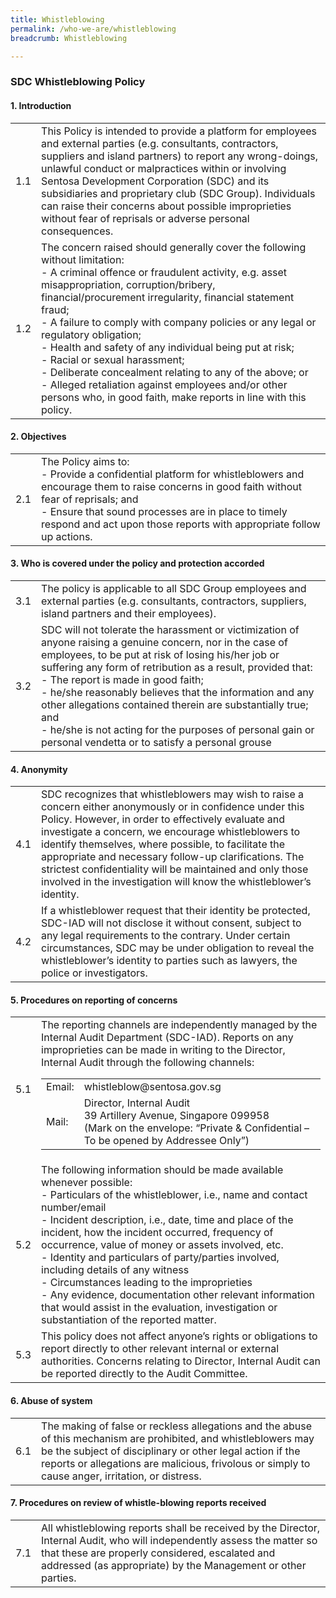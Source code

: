 ```yaml
---
title: Whistleblowing
permalink: /who-we-are/whistleblowing
breadcrumb: Whistleblowing

---
```




### **SDC Whistleblowing Policy**

#### **1. Introduction**
<table class="WBpage_style">
  <tr>
    <td>1.1</td>
    <td>
      This Policy is intended to provide a platform for employees and external parties (e.g. consultants, contractors, suppliers and island partners) to report any wrong-doings, unlawful conduct or malpractices within or involving Sentosa Development Corporation (SDC) and its subsidiaries and proprietary club (SDC Group). Individuals can raise their concerns about possible improprieties without fear of reprisals or adverse personal consequences.
    </td>
  </tr>
  <tr>
    <td>1.2</td>
    <td>
      The concern raised should generally cover the following without limitation:<br>
    - A criminal offence or fraudulent activity, e.g. asset misappropriation, corruption/bribery, financial/procurement irregularity, financial statement fraud;<br>
    - A failure to comply with company policies or any legal or regulatory obligation;<br>
    - Health and safety of any individual being put at risk;<br>
    - Racial or sexual harassment;<br>
    - Deliberate concealment relating to any of the above; or<br>
    - Alleged retaliation against employees and/or other persons who, in good faith, make reports in line with this policy.
    </td>
  </tr>
</table>

#### **2. Objectives**
<table class="WBpage_style">
  <tr>
    <td>2.1</td>
    <td>
      The Policy aims to:<br>
    - Provide a confidential platform for whistleblowers and encourage them to raise concerns in good faith without fear of reprisals; and<br>
    - Ensure that sound processes are in place to timely respond and act upon those reports with appropriate follow up actions.
    </td>
  </tr>
</table>

#### **3. Who is covered under the policy and protection accorded**
<table class="WBpage_style">
  <tr>
    <td>3.1</td>
    <td>
      The policy is applicable to all SDC Group employees and external parties (e.g. consultants, contractors, suppliers, island partners and their employees).
    </td>
  </tr>
  <tr>
    <td>3.2</td>
    <td>
      SDC will not tolerate the harassment or victimization of anyone raising a genuine concern, nor in the case of employees, to be put at risk of losing his/her job or suffering any form of retribution as a result, provided that:<br>
    - The report is made in good faith;<br>
    - he/she reasonably believes that the information and any other allegations contained therein are substantially true; and<br>
    - he/she is not acting for the purposes of personal gain or personal vendetta or to satisfy a personal grouse
    </td>
  </tr>
</table>

#### **4. Anonymity**
<table class="WBpage_style">
  <tr>
    <td>4.1</td>
    <td>
      SDC recognizes that whistleblowers may wish to raise a concern either anonymously or in confidence under this Policy. However, in order to effectively evaluate and               investigate a concern, we encourage whistleblowers to identify themselves, where possible, to facilitate the appropriate and necessary follow-up clarifications. The             strictest confidentiality will be maintained and only those involved in the investigation will know the whistleblower’s identity.
    </td>
  </tr>
  <tr>
    <td>4.2</td>
    <td>
      If a whistleblower request that their identity be protected, SDC-IAD will not disclose it without consent, subject to any legal requirements to the contrary. Under certain       circumstances, SDC may be under obligation to reveal the whistleblower’s identity to parties such as lawyers, the police or investigators.
    </td>
  </tr>
</table>

#### **5. Procedures on reporting of concerns**
<table class="WBpage_style">
  <tr>
    <td>5.1</td>
    <td>
      The reporting channels are independently managed by the Internal Audit Department (SDC-IAD). Reports on any improprieties can be made in writing to the Director, Internal       Audit through the following channels:<br>
      <table>
        <tr>
          <td>Email:</td>
          <td>whistleblow@sentosa.gov.sg</td>
        </tr> 
        <tr>
          <td>Mail:</td>
          <td>Director, Internal Audit <br>39 Artillery Avenue, Singapore 099958 <br>(Mark on the envelope: “Private & Confidential – To be opened by Addressee Only”)</td>
        </tr> 
      </table> 
    </td>
  </tr>
  <tr>
    <td>5.2</td>
    <td>
      The following information should be made available whenever possible:<br>
    - Particulars of the whistleblower, i.e., name and contact number/email<br>
    - Incident description, i.e., date, time and place of the incident, how the incident occurred, frequency of occurrence, value of money or assets involved, etc.<br>
    - Identity and particulars of party/parties involved, including details of any witness<br>
    - Circumstances leading to the improprieties<br>
    - Any evidence, documentation other relevant information that would assist in the evaluation, investigation or substantiation of the reported matter.
    </td>
  </tr>
   <tr>
    <td>5.3</td>
    <td>
      This policy does not affect anyone’s rights or obligations to report directly to other relevant internal or external authorities. Concerns relating to Director, Internal         Audit can be reported directly to the Audit Committee.
    </td>
  </tr>
</table>

#### **6. Abuse of system**
<table class="WBpage_style">
  <tr>
    <td>6.1</td>
    <td>
      The making of false or reckless allegations and the abuse of this mechanism are prohibited, and whistleblowers may be the subject of disciplinary or other legal action if       the reports or allegations are malicious, frivolous or simply to cause anger, irritation, or distress.
    </td>
  </tr>
</table>

#### **7. Procedures on review of whistle-blowing reports received**
<table class="WBpage_style">
  <tr>
    <td>7.1</td>
    <td>
      All whistleblowing reports shall be received by the Director, Internal Audit, who will independently assess the matter so that these are properly considered, escalated and       addressed (as appropriate) by the Management or other parties.
    </td>
  </tr>
</table>
